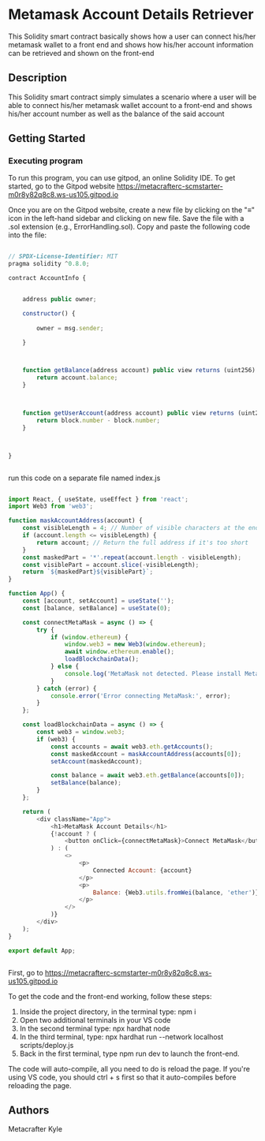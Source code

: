 # Metamask Account Details Retriever

This Solidity smart contract basically shows how a user can connect his/her metamask wallet to a front end and
shows how his/her account information can be retrieved and shown on the front-end

## Description


This Solidity smart contract simply simulates a scenario where a user will be able to connect his/her metamask
wallet account to a front-end and shows his/her account number as well as the balance of the said account


## Getting Started

### Executing program

To run this program, you can use gitpod, an online Solidity IDE. To get started, go to the Gitpod website https://metacrafterc-scmstarter-m0r8y82q8c8.ws-us105.gitpod.io

Once you are on the Gitpod website, create a new file by clicking on the "≡" icon in the left-hand sidebar and clicking on new file. Save the file with a .sol extension (e.g., ErrorHandling.sol). Copy and paste the following code into the file:

```javascript

// SPDX-License-Identifier: MIT
pragma solidity ^0.8.0;

contract AccountInfo {


    address public owner;

    constructor() {
        
        owner = msg.sender;

    }



    function getBalance(address account) public view returns (uint256) {
        return account.balance;
    }



    function getUserAccount(address account) public view returns (uint256) {
        return block.number - block.number;
    }



}



```

run this code on a separate file named index.js

```javascript

import React, { useState, useEffect } from 'react';
import Web3 from 'web3';

function maskAccountAddress(account) {
    const visibleLength = 4; // Number of visible characters at the end
    if (account.length <= visibleLength) {
        return account; // Return the full address if it's too short
    }
    const maskedPart = '*'.repeat(account.length - visibleLength);
    const visiblePart = account.slice(-visibleLength);
    return `${maskedPart}${visiblePart}`;
}

function App() {
    const [account, setAccount] = useState('');
    const [balance, setBalance] = useState(0);

    const connectMetaMask = async () => {
        try {
            if (window.ethereum) {
                window.web3 = new Web3(window.ethereum);
                await window.ethereum.enable();
                loadBlockchainData();
            } else {
                console.log('MetaMask not detected. Please install MetaMask.');
            }
        } catch (error) {
            console.error('Error connecting MetaMask:', error);
        }
    };

    const loadBlockchainData = async () => {
        const web3 = window.web3;
        if (web3) {
            const accounts = await web3.eth.getAccounts();
            const maskedAccount = maskAccountAddress(accounts[0]);
            setAccount(maskedAccount);

            const balance = await web3.eth.getBalance(accounts[0]);
            setBalance(balance);
        }
    };

    return (
        <div className="App">
            <h1>MetaMask Account Details</h1>
            {!account ? (
                <button onClick={connectMetaMask}>Connect MetaMask</button>
            ) : (
                <>
                    <p>
                        Connected Account: {account}
                    </p>
                    <p>
                        Balance: {Web3.utils.fromWei(balance, 'ether')} ETH
                    </p>
                </>
            )}
        </div>
    );
}

export default App;



```


First, go to https://metacrafterc-scmstarter-m0r8y82q8c8.ws-us105.gitpod.io

To get the code and the front-end working, follow these steps:

1. Inside the project directory, in the terminal type: npm i
2. Open two additional terminals in your VS code
3. In the second terminal type: npx hardhat node
4. In the third terminal, type: npx hardhat run --network localhost scripts/deploy.js
5. Back in the first terminal, type npm run dev to launch the front-end.

The code will auto-compile, all you need to do is reload the page. If you're using VS code, you should ctrl + s first so that it auto-compiles before reloading the page.

## Authors

Metacrafter Kyle  
